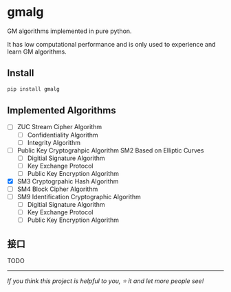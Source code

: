 # gmalg

GM algorithms implemented in pure python.

It has low computational performance and is only used to experience and learn GM algorithms.

## Install

```bat
pip install gmalg
```

## Implemented Algorithms

- [ ] ZUC Stream Cipher Algorithm
  - [ ] Confidentiality Algorithm
  - [ ] Integrity Algorithm
- [ ] Public Key Cryptograhpic Algorithm SM2 Based on Elliptic Curves
  - [ ] Digitial Signature Algorithm
  - [ ] Key Exchange Protocol
  - [ ] Public Key Encryption Algorithm
- [x] SM3 Cryptogrpahic Hash Algorithm
- [ ] SM4 Block Cipher Algorithm
- [ ] SM9 Identification Cryptographic Algorithm
  - [ ] Digitial Signature Algorithm
  - [ ] Key Exchange Protocol
  - [ ] Public Key Encryption Algorithm

## 接口

TODO

---

*If you think this project is helpful to you, :star: it and let more people see!*
